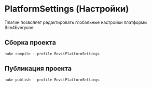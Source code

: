 # PlatformSettings (Настройки)
Плагин позволяет редактировать глобальные настройки платформы Bim4Everyone

## Сборка проекта
```
nuke compile --profile RevitPlatformSettings
```

## Публикация проекта
```
nuke publish --profile RevitPlatformSettings
```